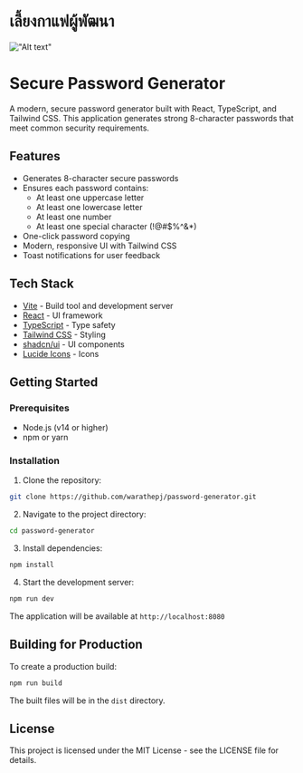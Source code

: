 # เลี้ยงกาแฟผู้พัฒนา

!["Alt text"](https://warathepj.github.io/js-ai-gallery/public/image/promptpay-20.png)

# Secure Password Generator

A modern, secure password generator built with React, TypeScript, and Tailwind CSS. This application generates strong 8-character passwords that meet common security requirements.

## Features

- Generates 8-character secure passwords
- Ensures each password contains:
  - At least one uppercase letter
  - At least one lowercase letter
  - At least one number
  - At least one special character (!@#$%^&\*)
- One-click password copying
- Modern, responsive UI with Tailwind CSS
- Toast notifications for user feedback

## Tech Stack

- [Vite](https://vitejs.dev/) - Build tool and development server
- [React](https://reactjs.org/) - UI framework
- [TypeScript](https://www.typescriptlang.org/) - Type safety
- [Tailwind CSS](https://tailwindcss.com/) - Styling
- [shadcn/ui](https://ui.shadcn.com/) - UI components
- [Lucide Icons](https://lucide.dev/) - Icons

## Getting Started

### Prerequisites

- Node.js (v14 or higher)
- npm or yarn

### Installation

1. Clone the repository:

```bash
git clone https://github.com/warathepj/password-generator.git
```
2. Navigate to the project directory:
```bash
cd password-generator
```

3. Install dependencies:
```bash
npm install
```
4. Start the development server:

```bash
npm run dev

```

The application will be available at `http://localhost:8080`

## Building for Production

To create a production build:

```bash
npm run build

```

The built files will be in the `dist` directory.


## License

This project is licensed under the MIT License - see the LICENSE file for details.


